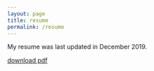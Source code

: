 ```yaml
---
layout: page
title: resume
permalink: /resume
---
```


My resume was last updated in December 2019.

[download pdf](/static/resume.pdf)